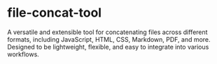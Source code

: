 # file-concat-tool
A versatile and extensible tool for concatenating files across different formats, including JavaScript, HTML, CSS, Markdown, PDF, and more. Designed to be lightweight, flexible, and easy to integrate into various workflows.
